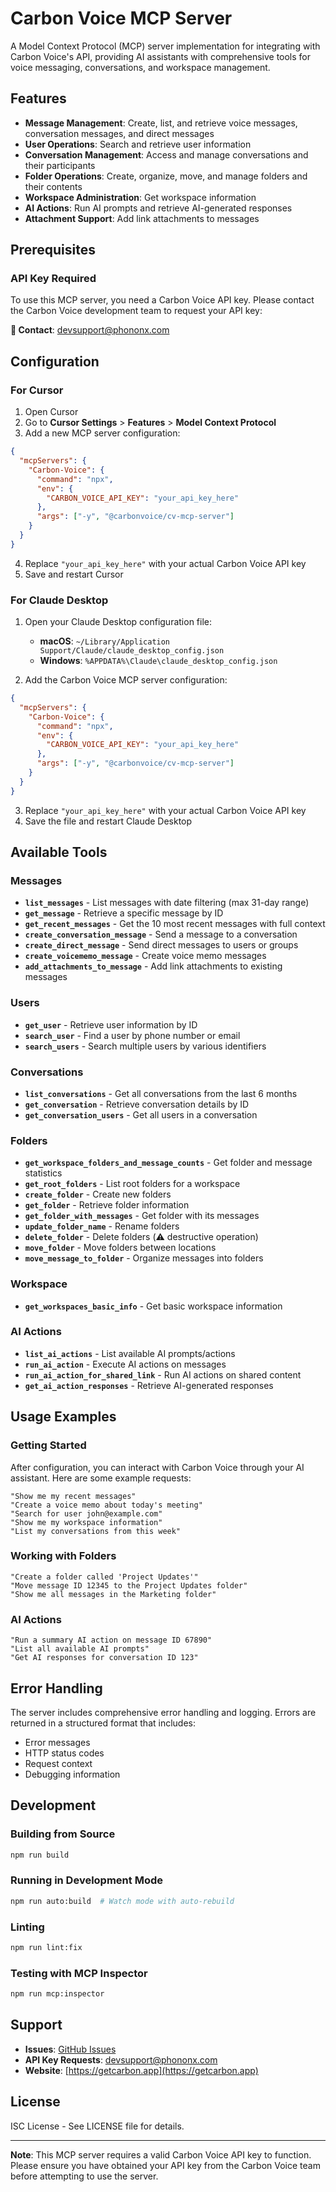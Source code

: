 # Carbon Voice MCP Server

A Model Context Protocol (MCP) server implementation for integrating with Carbon Voice's API, providing AI assistants with comprehensive tools for voice messaging, conversations, and workspace management.

## Features

- **Message Management**: Create, list, and retrieve voice messages, conversation messages, and direct messages
- **User Operations**: Search and retrieve user information
- **Conversation Management**: Access and manage conversations and their participants
- **Folder Operations**: Create, organize, move, and manage folders and their contents
- **Workspace Administration**: Get workspace information
- **AI Actions**: Run AI prompts and retrieve AI-generated responses
- **Attachment Support**: Add link attachments to messages

## Prerequisites

### API Key Required

To use this MCP server, you need a Carbon Voice API key. Please contact the Carbon Voice development team to request your API key:

**📧 Contact**: devsupport@phononx.com

## Configuration

### For Cursor

1. Open Cursor
2. Go to **Cursor Settings** > **Features** > **Model Context Protocol**
3. Add a new MCP server configuration:

```json
{
  "mcpServers": {
    "Carbon-Voice": {
      "command": "npx",
      "env": {
        "CARBON_VOICE_API_KEY": "your_api_key_here"
      },
      "args": ["-y", "@carbonvoice/cv-mcp-server"]
    }
  }
}
```

4. Replace `"your_api_key_here"` with your actual Carbon Voice API key
5. Save and restart Cursor

### For Claude Desktop

1. Open your Claude Desktop configuration file:

   - **macOS**: `~/Library/Application Support/Claude/claude_desktop_config.json`
   - **Windows**: `%APPDATA%\Claude\claude_desktop_config.json`

2. Add the Carbon Voice MCP server configuration:

```json
{
  "mcpServers": {
    "Carbon-Voice": {
      "command": "npx",
      "env": {
        "CARBON_VOICE_API_KEY": "your_api_key_here"
      },
      "args": ["-y", "@carbonvoice/cv-mcp-server"]
    }
  }
}
```

3. Replace `"your_api_key_here"` with your actual Carbon Voice API key
4. Save the file and restart Claude Desktop

## Available Tools

### Messages

- **`list_messages`** - List messages with date filtering (max 31-day range)
- **`get_message`** - Retrieve a specific message by ID
- **`get_recent_messages`** - Get the 10 most recent messages with full context
- **`create_conversation_message`** - Send a message to a conversation
- **`create_direct_message`** - Send direct messages to users or groups
- **`create_voicememo_message`** - Create voice memo messages
- **`add_attachments_to_message`** - Add link attachments to existing messages

### Users

- **`get_user`** - Retrieve user information by ID
- **`search_user`** - Find a user by phone number or email
- **`search_users`** - Search multiple users by various identifiers

### Conversations

- **`list_conversations`** - Get all conversations from the last 6 months
- **`get_conversation`** - Retrieve conversation details by ID
- **`get_conversation_users`** - Get all users in a conversation

### Folders

- **`get_workspace_folders_and_message_counts`** - Get folder and message statistics
- **`get_root_folders`** - List root folders for a workspace
- **`create_folder`** - Create new folders
- **`get_folder`** - Retrieve folder information
- **`get_folder_with_messages`** - Get folder with its messages
- **`update_folder_name`** - Rename folders
- **`delete_folder`** - Delete folders (⚠️ destructive operation)
- **`move_folder`** - Move folders between locations
- **`move_message_to_folder`** - Organize messages into folders

### Workspace

- **`get_workspaces_basic_info`** - Get basic workspace information

### AI Actions

- **`list_ai_actions`** - List available AI prompts/actions
- **`run_ai_action`** - Execute AI actions on messages
- **`run_ai_action_for_shared_link`** - Run AI actions on shared content
- **`get_ai_action_responses`** - Retrieve AI-generated responses

## Usage Examples

### Getting Started

After configuration, you can interact with Carbon Voice through your AI assistant. Here are some example requests:

```
"Show me my recent messages"
"Create a voice memo about today's meeting"
"Search for user john@example.com"
"Show me my workspace information"
"List my conversations from this week"
```

### Working with Folders

```
"Create a folder called 'Project Updates'"
"Move message ID 12345 to the Project Updates folder"
"Show me all messages in the Marketing folder"
```

### AI Actions

```
"Run a summary AI action on message ID 67890"
"List all available AI prompts"
"Get AI responses for conversation ID 123"
```

## Error Handling

The server includes comprehensive error handling and logging. Errors are returned in a structured format that includes:

- Error messages
- HTTP status codes
- Request context
- Debugging information

## Development

### Building from Source

```bash
npm run build
```

### Running in Development Mode

```bash
npm run auto:build  # Watch mode with auto-rebuild
```

### Linting

```bash
npm run lint:fix
```

### Testing with MCP Inspector

```bash
npm run mcp:inspector
```

## Support

- **Issues**: [GitHub Issues](https://github.com/PhononX/cv-mcp-server/issues)
- **API Key Requests**: devsupport@phononx.com
- **Website**: [https://getcarbon.app](https://getcarbon.app)

## License

ISC License - See LICENSE file for details.

---

**Note**: This MCP server requires a valid Carbon Voice API key to function. Please ensure you have obtained your API key from the Carbon Voice team before attempting to use the server.
